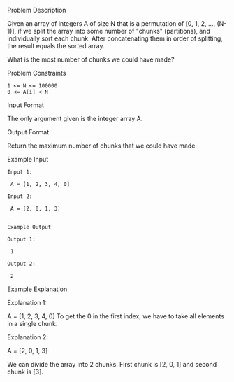 Problem Description

Given an array of integers A of size N that is a permutation of [0, 1, 2, ..., (N-1)], if we split the array into some number of "chunks" (partitions), and individually sort each chunk. After concatenating them in order of splitting, the result equals the sorted array.

What is the most number of chunks we could have made?



Problem Constraints
    
    1 <= N <= 100000
    0 <= A[i] < N



Input Format

The only argument given is the integer array A.



Output Format

Return the maximum number of chunks that we could have made.



Example Input
    
    Input 1:
    
     A = [1, 2, 3, 4, 0]
    
    Input 2:
    
     A = [2, 0, 1, 3]
    
    
    Example Output
    
    Output 1:
    
     1
    
    Output 2:
    
     2


Example Explanation

Explanation 1:


 A = [1, 2, 3, 4, 0]
 To get the 0 in the first index, we have to take all elements in a single chunk.

Explanation 2:


 A = [2, 0, 1, 3] 

 We can divide the array into 2 chunks.
 First chunk is [2, 0, 1] and second chunk is [3].
 